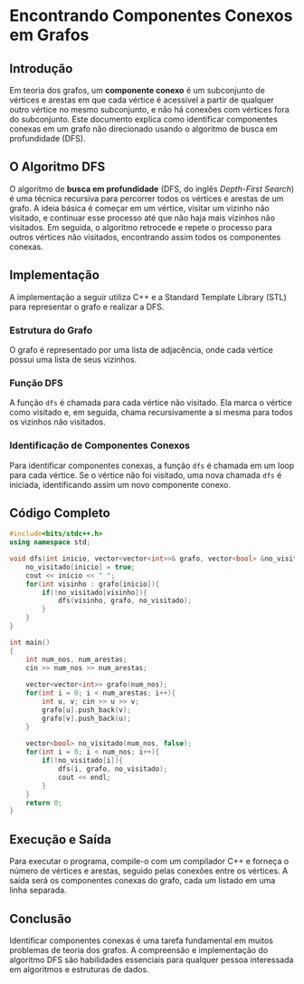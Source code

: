 # Encontrando Componentes Conexos em Grafos

## Introdução
Em teoria dos grafos, um **componente conexo** é um subconjunto de vértices e arestas em que cada vértice é acessível a partir de qualquer outro vértice no mesmo subconjunto, e não há conexões com vértices fora do subconjunto. Este documento explica como identificar componentes conexas em um grafo não direcionado usando o algoritmo de busca em profundidade (DFS).

## O Algoritmo DFS
O algoritmo de **busca em profundidade** (DFS, do inglês *Depth-First Search*) é uma técnica recursiva para percorrer todos os vértices e arestas de um grafo. A ideia básica é começar em um vértice, visitar um vizinho não visitado, e continuar esse processo até que não haja mais vizinhos não visitados. Em seguida, o algoritmo retrocede e repete o processo para outros vértices não visitados, encontrando assim todos os componentes conexas.

## Implementação
A implementação a seguir utiliza C++ e a Standard Template Library (STL) para representar o grafo e realizar a DFS.

### Estrutura do Grafo
O grafo é representado por uma lista de adjacência, onde cada vértice possui uma lista de seus vizinhos.

### Função DFS
A função `dfs` é chamada para cada vértice não visitado. Ela marca o vértice como visitado e, em seguida, chama recursivamente a si mesma para todos os vizinhos não visitados.

### Identificação de Componentes Conexos
Para identificar componentes conexas, a função `dfs` é chamada em um loop para cada vértice. Se o vértice não foi visitado, uma nova chamada `dfs` é iniciada, identificando assim um novo componente conexo.

## Código Completo

```cpp
#include<bits/stdc++.h>
using namespace std;

void dfs(int inicio, vector<vector<int>>& grafo, vector<bool> &no_visitado){
    no_visitado[inicio] = true;
    cout << inicio << " ";
    for(int visinho : grafo[inicio]){
        if(!no_visitado[visinho]){
            dfs(visinho, grafo, no_visitado);
        }
    }
}

int main()
{
    int num_nos, num_arestas;
    cin >> num_nos >> num_arestas;
    
    vector<vector<int>> grafo(num_nos);
    for(int i = 0; i < num_arestas; i++){
        int u, v; cin >> u >> v;
        grafo[u].push_back(v);
        grafo[v].push_back(u);
    }
    
    vector<bool> no_visitado(num_nos, false);
    for(int i = 0; i < num_nos; i++){
        if(!no_visitado[i]){
            dfs(i, grafo, no_visitado);
            cout << endl;
        }
    }
    return 0;
}
```

## Execução e Saída
Para executar o programa, compile-o com um compilador C++ e forneça o número de vértices e arestas, seguido pelas conexões entre os vértices. A saída será os componentes conexas do grafo, cada um listado em uma linha separada.

## Conclusão
Identificar componentes conexas é uma tarefa fundamental em muitos problemas de teoria dos grafos. A compreensão e implementação do algoritmo DFS são habilidades essenciais para qualquer pessoa interessada em algoritmos e estruturas de dados.
